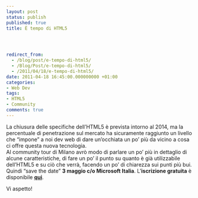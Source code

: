 ```yaml
---
layout: post
status: publish
published: true
title: È tempo di HTML5



  
redirect_from: 
  - /blog/post/e-tempo-di-html5/
  - /Blog/Post/e-tempo-di-html5/
  - /2011/04/18/e-tempo-di-html5/
date: 2011-04-18 16:45:00.000000000 +01:00
categories:
- Web Dev
tags:
- HTML5
- Community
comments: true
---
```

<p>La chiusura delle specifiche dell’HTML5 è prevista intorno al 2014, ma la percentuale di penetrazione sul mercato ha sicuramente raggiunto un livello che “impone” a noi dev web di dare un’occhiata un po’ più da vicino a cosa ci offre questa nuova tecnologia.   <br />Al community tour di Milano avrò modo di parlare un po’ più in dettaglio di alcune caratteristiche, di fare un po’ il punto su quanto è già utilizzabile dell’HTML5 e su ciò che verrà, facendo un po’ di chiarezza sui punti più bui.    <br />Quindi “save the date” <strong>3 maggio c/o Microsoft Italia</strong>. L’<strong>iscrizione gratuita</strong> è disponibile <a title="Community Tour Registrazione" href="http://communitydevtool.com/public/frmdetailevent.aspx?eventid=0703IIQDEDHMPMMECRHNNH" rel="nofollow" target="_blank"><strong>qui</strong></a>.</p>  <p>Vi aspetto!</p>
